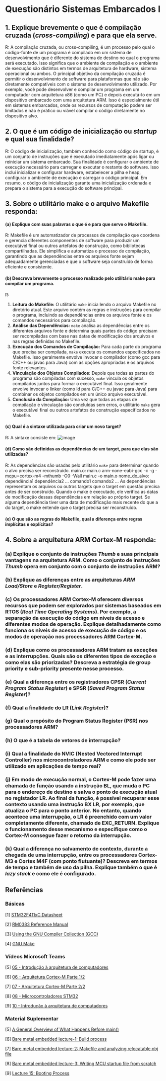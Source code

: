 # Questionário Sistemas Embarcados I

## 1. Explique brevemente o que é compilação cruzada (***cross-compiling***) e para que ela serve.
R:
A compilação cruzada, ou cross-compiling, é um processo pelo qual o código-fonte de um programa é compilado em um sistema de desenvolvimento que é diferente do sistema de destino no qual o programa será executado. Isso significa que o ambiente de compilação e o ambiente de execução são distintos em termos de arquitetura de hardware, sistema operacional ou ambos. O principal objetivo da compilação cruzada é permitir o desenvolvimento de software para plataformas que não são diretamente compatíveis com o sistema de desenvolvimento utilizado. Por exemplo, você pode desenvolver e compilar um programa em um computador com arquitetura x86 (como um PC) e depois executá-lo em um dispositivo embarcado com uma arquitetura ARM. Isso é especialmente útil em sistemas embarcados, onde os recursos de computação podem ser limitados e não é prático ou viável compilar o código diretamente no dispositivo alvo.



## 2. O que é um código de inicialização ou ***startup*** e qual sua finalidade?
R:
O código de inicialização, também conhecido como código de startup, é um conjunto de instruções que é executado imediatamente após ligar ou reiniciar um sistema embarcado. Sua finalidade é configurar o ambiente de execução necessário para carregar e executar o restante do software. Isso inclui inicializar e configurar hardware, estabelecer a pilha e heap, configurar o ambiente de execução e carregar o código principal. Em resumo, o código de inicialização garante uma inicialização ordenada e prepara o sistema para a execução do software principal.



## 3. Sobre o utilitário **make** e o arquivo **Makefile responda**:
#### (a) Explique com suas palavras o que é e para que serve o **Makefile**.
R:
Makefile é um automatizador de processos de compilação que coordena e gerencia diferentes componentes de software para produzir um executável final ou outros artefatos de construção, como bibliotecas compartilhadas. Ele simplifica e automatiza o processo de compilação, garantindo que as dependências entre os arquivos fonte sejam adequadamente gerenciadas e que o software seja construído de forma eficiente e consistente.

#### (b) Descreva brevemente o processo realizado pelo utilitário **make** para compilar um programa.
R:
   1. **Leitura do Makefile:** O utilitário `make` inicia lendo o arquivo Makefile no diretório atual. Este arquivo contém as regras e instruções para compilar o programa, incluindo as dependências entre os arquivos fonte e os comandos necessários para compilação.
   2. **Análise das Dependências:** `make` analisa as dependências entre os diferentes arquivos fonte e determina quais partes do código precisam ser recompiladas com base nas datas de modificação dos arquivos e nas regras definidas no Makefile.
   3. **Execução dos Comandos de Compilação:** Para cada parte do programa que precisa ser compilada, `make` executa os comandos especificados no Makefile. Isso geralmente envolve invocar o compilador (como gcc para C/C++ ou javac para Java) com as opções apropriadas e os arquivos fonte relevantes.
   4. **Vinculação dos Objetos Compilados:** Depois que todas as partes do programa são compiladas com sucesso, `make` vincula os objetos compilados juntos para formar o executável final. Isso geralmente envolve invocar o linker (como ld para C/C++ ou javac para Java) para combinar os objetos compilados em um único arquivo executável.
   5. **Conclusão da Compilação:** Uma vez que todas as etapas de compilação e vinculação são concluídas sem erros, o utilitário `make` gera o executável final ou outros artefatos de construção especificados no Makefile.

#### (c) Qual é a sintaxe utilizada para criar um novo **target**?
R: 
A sintaxe consiste em:
![image](https://github.com/Suedz01/semb1-2023-02-l01/assets/88901387/0e1da8ab-5b9f-467c-b93c-1259c4cdbeb0)



#### (d) Como são definidas as dependências de um **target**, para que elas são utilizadas?
R:
As dependências são usadas pelo utilitário `make` para determinar quando o alvo precisa ser reconstruído.
main.o: main.c
	arm-none-eabi-gcc -c -g -mcpu=cortex-m4 -mthumb -O0 -Wall main.c -o main.o
nome_do_alvo: dependência1 dependência2 ...
	comando1
	comando2
	...
As dependências representam os arquivos ou outros targets que o target em questão precisa antes de ser construído. Quando o make é executado, ele verifica as datas de modificação dessas dependências em relação ao próprio target. Se alguma dependência tiver uma data de modificação mais recente do que a do target, o make entende que o target precisa ser reconstruído.


#### (e) O que são as regras do **Makefile**, qual a diferença entre regras implícitas e explícitas?




## 4. Sobre a arquitetura **ARM Cortex-M** responda:

### (a) Explique o conjunto de instruções ***Thumb*** e suas principais vantagens na arquitetura ARM. Como o conjunto de instruções ***Thumb*** opera em conjunto com o conjunto de instruções ARM?

### (b) Explique as diferenças entre as arquiteturas ***ARM Load/Store*** e ***Register/Register***.

### (c) Os processadores **ARM Cortex-M** oferecem diversos recursos que podem ser explorados por sistemas baseados em **RTOS** (***Real Time Operating Systems***). Por exemplo, a separação da execução do código em níveis de acesso e diferentes modos de operação. Explique detalhadamente como funciona os níveis de acesso de execução de código e os modos de operação nos processadores **ARM Cortex-M**.

### (d) Explique como os processadores ARM tratam as exceções e as interrupções. Quais são os diferentes tipos de exceção e como elas são priorizadas? Descreva a estratégia de **group priority** e **sub-priority** presente nesse processo.

### (e) Qual a diferença entre os registradores **CPSR** (***Current Program Status Register***) e **SPSR** (***Saved Program Status Register***)?

### (f) Qual a finalidade do **LR** (***Link Register***)?

### (g) Qual o propósito do Program Status Register (PSR) nos processadores ARM?

### (h) O que é a tabela de vetores de interrupção?

### (i) Qual a finalidade do NVIC (**Nested Vectored Interrupt Controller**) nos microcontroladores ARM e como ele pode ser utilizado em aplicações de tempo real?

### (j) Em modo de execução normal, o Cortex-M pode fazer uma chamada de função usando a instrução **BL**, que muda o **PC** para o endereço de destino e salva o ponto de execução atual no registador **LR**. Ao final da função, é possível recuperar esse contexto usando uma instrução **BX LR**, por exemplo, que atualiza o **PC** para o ponto anterior. No entanto, quando acontece uma interrupção, o **LR** é preenchido com um valor completamente  diferente,  chamado  de  **EXC_RETURN**.  Explique  o  funcionamento  desse  mecanismo  e especifique como o **Cortex-M** consegue fazer o retorno da interrupção. 

### (k) Qual  a  diferença  no  salvamento  de  contexto,  durante  a  chegada  de  uma  interrupção,  entre  os processadores Cortex-M3 e Cortex M4F (com ponto flutuante)? Descreva em termos de tempo e também de uso da pilha. Explique também o que é ***lazy stack*** e como ele é configurado. 


## Referências

### Básicas

[1] [STM32F411xC Datasheet](https://www.st.com/resource/en/datasheet/stm32f411ce.pdf)

[2] [RM0383 Reference Manual](https://www.st.com/resource/en/reference_manual/rm0383-stm32f411xce-advanced-armbased-32bit-mcus-stmicroelectronics.pdf)

[3] [Using the GNU Compiler Collection (GCC)](https://gcc.gnu.org/onlinedocs/gcc/index.html)

[4] [GNU Make](https://www.gnu.org/software/make/manual/html_node/index.html)

### Vídeos Microsoft Teams

[5] [05 - Introdução à arquitetura de computadores](https://web.microsoftstream.com/embed/channel/f6b3a0de-e6f3-4652-b2d5-f1164032498a?app=microsoftteams&sort=undefined&l=pt-br#)

[6] [06 - Arquitetura Cortex-M Parte 1/2](https://web.microsoftstream.com/embed/channel/f6b3a0de-e6f3-4652-b2d5-f1164032498a?app=microsoftteams&sort=undefined&l=pt-br#)

[7] [07 - Arquitetura Cortex-M Parte 2/2](https://web.microsoftstream.com/embed/channel/f6b3a0de-e6f3-4652-b2d5-f1164032498a?app=microsoftteams&sort=undefined&l=pt-br#)

[8] [08 - Microcontroladores STM32](https://web.microsoftstream.com/embed/channel/f6b3a0de-e6f3-4652-b2d5-f1164032498a?app=microsoftteams&sort=undefined&l=pt-br#)

[9] [10 - Introdução à arquitetura de computadores](https://web.microsoftstream.com/embed/channel/f6b3a0de-e6f3-4652-b2d5-f1164032498a?app=microsoftteams&sort=undefined&l=pt-br#)

### Material Suplementar

[5] [A General Overview of What Happens Before main()](https://embeddedartistry.com/blog/2019/04/08/a-general-overview-of-what-happens-before-main/)
 
[6] [Bare metal embedded lecture-1: Build process](https://youtu.be/qWqlkCLmZoE?si=mn5yDnJYudQ1PpZH)
 
[7] [Bare metal embedded lecture-2: Makefile and analyzing relocatable obj file](https://youtu.be/Bsq6P1B8JqI?si=yuNLPj3JQ-2IT1yo)
 
[8] [Bare metal embedded lecture-3: Writing MCU startup file from scratch](https://youtu.be/2Hm8eEHsgls?si=c27MpZ47ApiMSwHR)
 
[9] [Lecture 15: Booting Process](https://youtu.be/3brOzLJmeek?si=MsHRUEJP8zofjwJQ)

